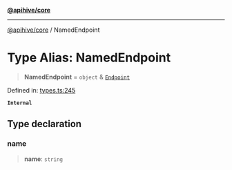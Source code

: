 [**@apihive/core**](../README.md)

***

[@apihive/core](../globals.md) / NamedEndpoint

# Type Alias: NamedEndpoint

> **NamedEndpoint** = `object` & [`Endpoint`](Endpoint.md)

Defined in: [types.ts:245](https://github.com/cleverplatypus/apihive-core/blob/41e3c1cea55590dc03062ff0c7aaa365f3b52362/src/types.ts#L245)

**`Internal`**

## Type declaration

### name

> **name**: `string`

